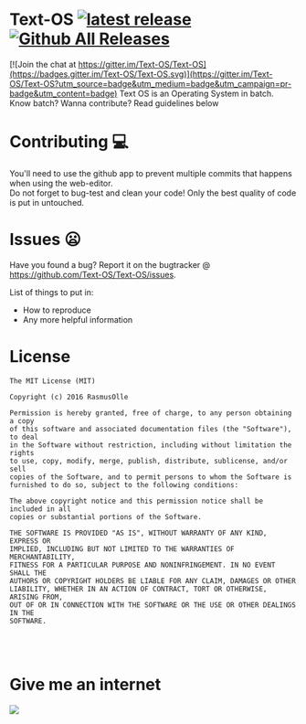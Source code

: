# Text-OS [![latest release](https://img.shields.io/github/release/Text-OS/Text-OS.svg?label=latest%20release)](https://github.com/Text-OS/Text-OS/releases/latest) [![Github All Releases](https://img.shields.io/github/downloads/Text-OS/Text-OS/total.svg?maxAge=2592000)]()

[![Join the chat at https://gitter.im/Text-OS/Text-OS](https://badges.gitter.im/Text-OS/Text-OS.svg)](https://gitter.im/Text-OS/Text-OS?utm_source=badge&utm_medium=badge&utm_campaign=pr-badge&utm_content=badge)
Text OS is an Operating System in batch. <br>
Know batch? Wanna contribute? Read guidelines below

# Contributing :computer:
You'll need to use the github app to prevent multiple commits that happens when using the web-editor. <br>
Do not forget to bug-test and clean your code! Only the best quality of code is put in untouched.

# Issues :frowning:
Have you found a bug? Report it on the bugtracker @ https://github.com/Text-OS/Text-OS/issues.

List of things to put in:
* How to reproduce
* Any more helpful information

# License

```
The MIT License (MIT)

Copyright (c) 2016 RasmusOlle

Permission is hereby granted, free of charge, to any person obtaining a copy
of this software and associated documentation files (the "Software"), to deal
in the Software without restriction, including without limitation the rights
to use, copy, modify, merge, publish, distribute, sublicense, and/or sell
copies of the Software, and to permit persons to whom the Software is
furnished to do so, subject to the following conditions:

The above copyright notice and this permission notice shall be included in all
copies or substantial portions of the Software.

THE SOFTWARE IS PROVIDED "AS IS", WITHOUT WARRANTY OF ANY KIND, EXPRESS OR
IMPLIED, INCLUDING BUT NOT LIMITED TO THE WARRANTIES OF MERCHANTABILITY,
FITNESS FOR A PARTICULAR PURPOSE AND NONINFRINGEMENT. IN NO EVENT SHALL THE
AUTHORS OR COPYRIGHT HOLDERS BE LIABLE FOR ANY CLAIM, DAMAGES OR OTHER
LIABILITY, WHETHER IN AN ACTION OF CONTRACT, TORT OR OTHERWISE, ARISING FROM,
OUT OF OR IN CONNECTION WITH THE SOFTWARE OR THE USE OR OTHER DEALINGS IN THE
SOFTWARE.
```
<br><br>

# Give me an internet
<a href='http://internetometer.com/give/42442'><img src='http://internetometer.com/image/42442.png'/></a>

<!-- # Website
Coming soon -->
